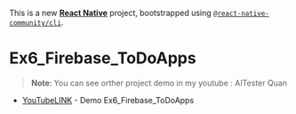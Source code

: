 This is a new [**React Native**](https://reactnative.dev) project, bootstrapped using [`@react-native-community/cli`](https://github.com/react-native-community/cli).

# Ex6_Firebase_ToDoApps

>**Note**: You can see orther project demo in my youtube : AITester Quan

- [YouTubeLINK](https://youtu.be/QcNQDvJeG9Y) - Demo Ex6_Firebase_ToDoApps
